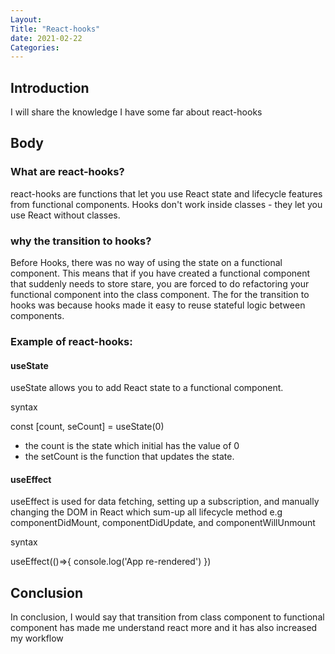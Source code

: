 ```yaml
---
Layout:
Title: "React-hooks"
date: 2021-02-22
Categories:
---
```


## Introduction

I will share the knowledge I have some far about react-hooks

## Body

### What are react-hooks?

react-hooks are functions that let you use React state and lifecycle features from functional components. Hooks don't work inside classes - they let you use React without classes.

### why the transition to hooks?

Before Hooks, there was no way of using the state on a functional component. This means that if you have created a functional component that suddenly needs to store stare, you are forced to do refactoring your functional component into the class component. The for the transition to hooks was because hooks made it easy to reuse stateful logic between components.

### Example of react-hooks:

#### useState

useState allows you to add React state to a functional component.

syntax

const [count, seCount] = useState(0)

- the count is the state which initial has the value of 0
- the setCount is the function that updates the state.

#### useEffect

useEffect is used for data fetching, setting up a subscription, and manually changing the DOM in React which sum-up all lifecycle method e.g componentDidMount, componentDidUpdate, and componentWillUnmount

syntax

useEffect(()=>{
console.log('App re-rendered')
})

## Conclusion

In conclusion, I would say that transition from class component to functional component has made me understand react more and it has also increased my workflow
